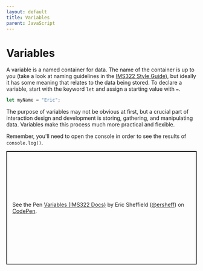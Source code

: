 ```yaml
---
layout: default
title: Variables
parent: JavaScript
---
```

# Variables
A variable is a named container for data. The name of the container is up to you (take a look at naming guidelines in the [IMS322 Style Guide](../style-guide.md)), but ideally it has some meaning that relates to the data being stored. To declare a variable, start with the keyword `let` and assign a starting value with `=`.

```js
let myName = "Eric";
```

The purpose of variables may not be obvious at first, but a crucial part of interaction design and development is storing, gathering, and manipulating data. Variables make this process much more practical and flexible.

Remember, you'll need to open the console in order to see the results of `console.log()`.
<p class="codepen" data-height="300" data-default-tab="js,result" data-slug-hash="RwvXpWd" data-editable="true" data-user="ersheff" style="height: 300px; box-sizing: border-box; display: flex; align-items: center; justify-content: center; border: 2px solid; margin: 1em 0; padding: 1em;">
  <span>See the Pen <a href="https://codepen.io/ersheff/pen/RwvXpWd">
  Variables (IMS322 Docs)</a> by Eric Sheffield (<a href="https://codepen.io/ersheff">@ersheff</a>)
  on <a href="https://codepen.io">CodePen</a>.</span>
</p>
<script async src="https://cpwebassets.codepen.io/assets/embed/ei.js"></script>